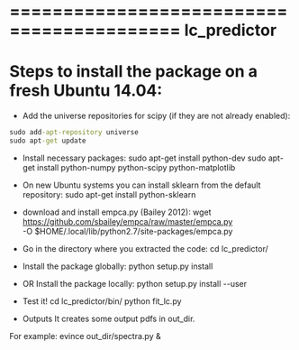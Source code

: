 ==========================================
lc_predictor
==========================================



# Steps to install the package on a fresh Ubuntu 14.04:

* Add the universe repositories for scipy (if they are not already enabled):
```cmd
sudo add-apt-repository universe
sudo apt-get update
```

* Install necessary packages:
sudo apt-get install python-dev
sudo apt-get install python-numpy python-scipy python-matplotlib

* On new Ubuntu systems you can install sklearn from the default repository:
sudo apt-get install python-sklearn

* download and install empca.py (Bailey 2012):
wget https://github.com/sbailey/empca/raw/master/empca.py \
    -O $HOME/.local/lib/python2.7/site-packages/empca.py

* Go in the directory where you extracted the code:
cd lc_predictor/

* Install the package globally:
python setup.py install

* OR Install the package locally:
python setup.py install --user


* Test it!
cd lc_predictor/bin/
python fit_lc.py

* Outputs
It creates some output pdfs in out_dir.

For example:
evince out_dir/spectra.py &

